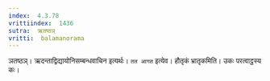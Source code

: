 ```yaml
---
index:  4.3.78
vrittiindex:  1436
sutra:  ऋतष्ठञ्
vritti:  balamanorama 
---
```


ञतष्ठञ्। ऋदन्ताद्विद्यायोनिसम्बन्धवाचिन इत्यर्थः। `तत आगत` इत्येव। हौतृकं भ्रातृकमिति। उकः परत्वाट्ठस्य कः। 

